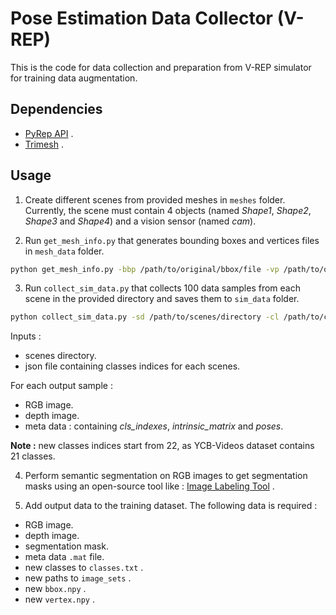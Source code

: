 # Pose Estimation Data Collector (V-REP)

This is the code for data collection and preparation from V-REP simulator for training data augmentation.

## Dependencies

- [PyRep API](https://github.com/stepjam/PyRep) .
- [Trimesh](https://github.com/mikedh/trimesh) .

## Usage

1) Create different scenes from provided meshes in `meshes` folder. Currently, the scene must contain 4 objects (named _Shape1_, _Shape2_, _Shape3_ and _Shape4_) and a vision sensor (named _cam_). 

2) Run `get_mesh_info.py` that generates bounding boxes and vertices files in `mesh_data` folder.

```bash
python get_mesh_info.py -bbp /path/to/original/bbox/file -vp /path/to/original/vertex/file
```

3) Run `collect_sim_data.py` that collects 100 data samples from each scene in the provided directory and saves them to `sim_data` folder.

```bash
python collect_sim_data.py -sd /path/to/scenes/directory -cl /path/to/classes/json
```

Inputs :

- scenes directory.
- json file containing classes indices for each scenes.

For each output sample :

- RGB image.
- depth image.
- meta data : containing _cls_indexes_, _intrinsic_matrix_ and _poses_.

**Note :** new classes indices start from 22, as YCB-Videos dataset contains 21 classes.

4) Perform semantic segmentation on RGB images to get segmentation masks using an open-source tool like : [Image Labeling Tool](https://github.com/Slava/label-tool) .

5) Add output data to the training dataset. The following data is required :

- RGB image.
- depth image.
- segmentation mask.
- meta data `.mat` file.
- new classes to `classes.txt` .
- new paths to `image_sets` .
- new `bbox.npy` .
- new `vertex.npy` .
